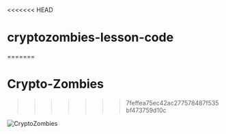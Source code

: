 <<<<<<< HEAD
# cryptozombies-lesson-code
=======
# Crypto-Zombies
>>>>>>> 7feffea75ec42ac277578487f535bf473759d10c

![CryptoZombies](https://user-images.githubusercontent.com/13703497/69648502-c8f3db80-10ae-11ea-9d52-ce4d4bbc426a.jpeg)
